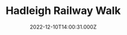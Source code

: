 ---
date: 2022-12-10T14:00:31.000Z
title: Hadleigh Railway Walk
latitude: 52.04096961126445
longitude: 0.9595656394958496
category: checkin
---